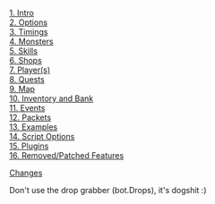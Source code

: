 [1. Intro][ref1]<br>
[2. Options][ref2]<br>
[3. Timings][ref3]<br>
[4. Monsters][ref4]<br>
[5. Skills][ref5]<br>
[6. Shops][ref6]<br>
[7. Player(s)][ref7]<br>
[8. Quests][ref8]<br>
[9. Map][ref9]<br>
[10. Inventory and Bank][ref10]<br>
[11. Events][ref11]<br>
[12. Packets][ref12]<br>
[13. Examples][ref13]<br>
[14. Script Options][ref14]<br>
[15. Plugins][ref15]<br>
[16. Removed/Patched Features][ref16]<br>

[Changes][ref17]

Don't use the drop grabber (bot.Drops), it's dogshit :)

[ref1]: 1%20Intro "Intro to RBot scripting"
[ref2]: 2%20Options "RBot Script Options"
[ref3]: 3%20Timings "RBot Script Timings"
[ref4]: 4%20Monsters "RBot Script Monsters"
[ref5]: 5%20Skills "RBot Script Skills"
[ref6]: 6%20Shops "RBot Script Shops"
[ref7]: 7%20Player "RBot Script Player(s)"
[ref8]: 8%20Quests "RBot Script Quests"
[ref9]: 9%20Map "RBot Script Maps"
[ref10]: 10%20Inventory%20and%20Bank "RBot Script Inventory and Bank"
[ref11]: 11%20Events "RBot Events"
[ref12]: 12%20Packets "RBot Packets"
[ref13]: 13%20Examples "Example Scripts"
[ref14]: 14%20Script%20Options "RBot Script Option Menu"
[ref15]: 15%20Plugins "RBot Plugin Examples"
[ref16]: 16%20Removed "RBot Removed/Replaced Features"
[ref17]: Changes "Changes logs for RBot"
